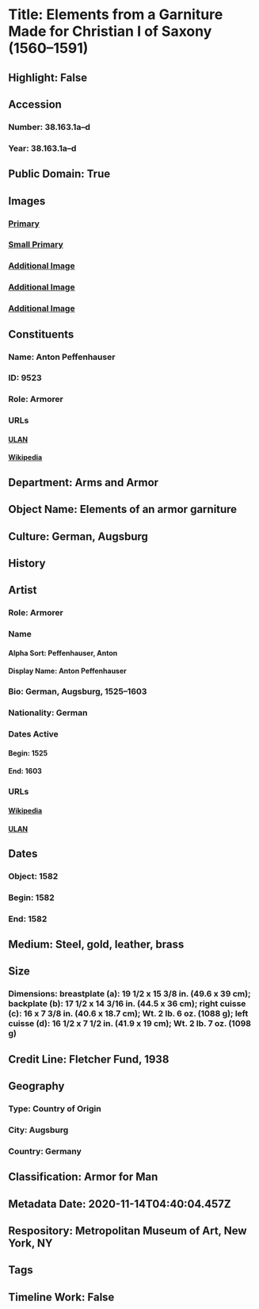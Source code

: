# Title: Elements from a Garniture Made for Christian I of Saxony (1560–1591)
## Highlight: False
## Accession
### Number: 38.163.1a–d
### Year: 38.163.1a–d
## Public Domain: True
## Images
### [Primary](https://images.metmuseum.org/CRDImages/aa/original/121731.jpg)
### [Small Primary](https://images.metmuseum.org/CRDImages/aa/web-large/121731.jpg)
### [Additional Image](https://images.metmuseum.org/CRDImages/aa/original/121732.jpg)
### [Additional Image](https://images.metmuseum.org/CRDImages/aa/original/sfsb38.163.1_001.jpg)
### [Additional Image](https://images.metmuseum.org/CRDImages/aa/original/sfsb38.163.1_003.jpg)
## Constituents
### Name: Anton Peffenhauser
### ID: 9523
### Role: Armorer
### URLs
#### [ULAN](http://vocab.getty.edu/page/ulan/500088428)
#### [Wikipedia](https://www.wikidata.org/wiki/Q5697503)
## Department: Arms and Armor
## Object Name: Elements of an armor garniture
## Culture: German, Augsburg
## History
## Artist
### Role: Armorer
### Name
#### Alpha Sort: Peffenhauser, Anton
#### Display Name: Anton Peffenhauser
### Bio: German, Augsburg, 1525–1603
### Nationality: German
### Dates Active
#### Begin: 1525
#### End: 1603
### URLs
#### [Wikipedia](https://www.wikidata.org/wiki/Q5697503)
#### [ULAN](http://vocab.getty.edu/page/ulan/500088428)
## Dates
### Object: 1582
### Begin: 1582
### End: 1582
## Medium: Steel, gold, leather, brass
## Size
### Dimensions: breastplate (a): 19 1/2 x 15 3/8 in. (49.6 x 39 cm); backplate (b): 17 1/2 x 14 3/16 in. (44.5 x 36 cm); right cuisse (c): 16 x 7 3/8 in. (40.6 x 18.7 cm); Wt. 2 lb. 6 oz. (1088 g); left cuisse (d): 16 1/2 x 7 1/2 in. (41.9 x 19 cm); Wt. 2 lb. 7 oz. (1098 g)
## Credit Line: Fletcher Fund, 1938
## Geography
### Type: Country of Origin
### City: Augsburg
### Country: Germany
## Classification: Armor for Man
## Metadata Date: 2020-11-14T04:40:04.457Z
## Respository: Metropolitan Museum of Art, New York, NY
## Tags
## Timeline Work: False